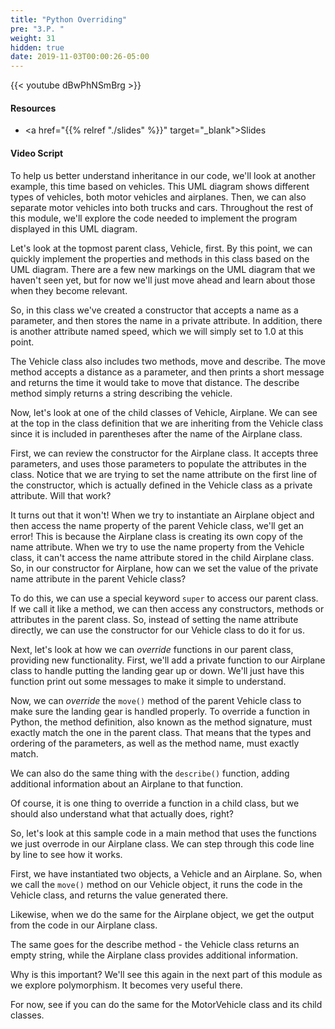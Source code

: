 ```yaml
---
title: "Python Overriding"
pre: "3.P. "
weight: 31
hidden: true
date: 2019-11-03T00:00:26-05:00
---
```


{{< youtube dBwPhNSmBrg >}}

#### Resources

* <a href="{{% relref "./slides" %}}" target="_blank">Slides</a>

#### Video Script

To help us better understand inheritance in our code, we'll look at another example, this time based on vehicles. This UML diagram shows different types of vehicles, both motor vehicles and airplanes. Then, we can also separate motor vehicles into both trucks and cars. Throughout the rest of this module, we'll explore the code needed to implement the program displayed in this UML diagram.

Let's look at the topmost parent class, Vehicle, first. By this point, we can quickly implement the properties and methods in this class based on the UML diagram. There are a few new markings on the UML diagram that we haven't seen yet, but for now we'll just move ahead and learn about those when they become relevant.

So, in this class we've created a constructor that accepts a name as a parameter, and then stores the name in a private attribute. In addition, there is another attribute named speed, which we will simply set to 1.0 at this point.

The Vehicle class also includes two methods, move and describe. The move method accepts a distance as a parameter, and then prints a short message and returns the time it would take to move that distance. The describe method simply returns a string describing the vehicle.

Now, let's look at one of the child classes of Vehicle, Airplane. We can see at the top in the class definition that we are inheriting from the Vehicle class since it is included in parentheses after the name of the Airplane class.

First, we can review the constructor for the Airplane class. It accepts three parameters, and uses those parameters to populate the attributes in the class. Notice that we are trying to set the name attribute on the first line of the constructor, which is actually defined in the Vehicle class as a private attribute. Will that work?

It turns out that it won't! When we try to instantiate an Airplane object and then access the name property of the parent Vehicle class, we'll get an error! This is because the Airplane class is creating its own copy of the name attribute. When we try to use the name property from the Vehicle class, it can't access the name attribute stored in the child Airplane class. So, in our constructor for Airplane, how can we set the value of the private name attribute in the parent Vehicle class?

To do this, we can use a special keyword `super` to access our parent class. If we call it like a method, we can then access any constructors, methods or attributes in the parent class. So, instead of setting the name attribute directly, we can use the constructor for our Vehicle class to do it for us.

Next, let's look at how we can _override_ functions in our parent class, providing new functionality. First, we'll add a private function to our Airplane class to handle putting the landing gear up or down. We'll just have this function print out some messages to make it simple to understand.

Now, we can _override_ the `move()` method of the parent Vehicle class to make sure the landing gear is handled properly. To override a function in Python, the method definition, also known as the method signature, must exactly match the one in the parent class. That means that the types and ordering of the parameters, as well as the method name, must exactly match.

We can also do the same thing with the `describe()` function, adding additional information about an Airplane to that function.

Of course, it is one thing to override a function in a child class, but we should also understand what that actually does, right?

So, let's look at this sample code in a main method that uses the functions we just overrode in our Airplane class. We can step through this code line by line to see how it works.

First, we have instantiated two objects, a Vehicle and an Airplane. So, when we call the `move()` method on our Vehicle object, it runs the code in the Vehicle class, and returns the value generated there.

Likewise, when we do the same for the Airplane object, we get the output from the code in our Airplane class.

The same goes for the describe method - the Vehicle class returns an empty string, while the Airplane class provides additional information.

Why is this important? We'll see this again in the next part of this module as we explore polymorphism. It becomes very useful there.

For now, see if you can do the same for the MotorVehicle class and its child classes.
